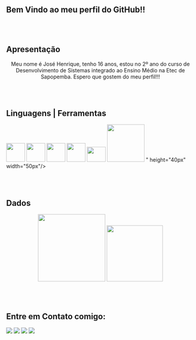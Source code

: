 ## Bem Vindo ao meu perfil do GitHub!!

<br><br>
## Apresentação

<center><p>Meu nome é José Henrique, tenho 16 anos, estou no 2º ano do curso de Desenvolvimento de Sistemas integrado ao Ensino Médio na Etec de Sapopemba. Espero que gostem do meu perfil!!!</p></center>

<br><br>
## Linguagens | Ferramentas

<div>
  <img src="https://cdn.jsdelivr.net/gh/devicons/devicon/icons/html5/html5-plain-wordmark.svg" height="50px" width="50px"/>
  <img src="https://cdn.jsdelivr.net/gh/devicons/devicon/icons/css3/css3-plain-wordmark.svg" height="50px" width="50px"/>
  <img src="https://cdn.jsdelivr.net/gh/devicons/devicon/icons/javascript/javascript-original.svg" height="50px" width="50px"/>
  <img src="https://www.php.net//images/logos/new-php-logo.svg" height="50px" width="50px"/>
  <img src="https://upload.wikimedia.org/wikipedia/commons/b/b2/Bootstrap_logo.svg" height="40px" width="50px"/>
  <img src="<svg xmlns="http://www.w3.org/2000/svg" x="0px" y="0px" width="100" height="100" viewBox="0,0,256,256"
style="fill:#FFFFFF;">
<g fill="#ffffff" fill-rule="nonzero" stroke="none" stroke-width="1" stroke-linecap="butt" stroke-linejoin="miter" stroke-miterlimit="10" stroke-dasharray="" stroke-dashoffset="0" font-family="none" font-weight="none" font-size="none" text-anchor="none" style="mix-blend-mode: normal"><g transform="scale(5.12,5.12)"><path d="M25,2c-12.68866,0 -23,10.31134 -23,23c0,12.68867 10.31134,23 23,23c12.68867,0 23,-10.31133 23,-23c0,-12.68866 -10.31133,-23 -23,-23zM25,4c11.60734,0 21,9.39266 21,21c0,0.07137 -0.00515,0.14169 -0.00586,0.21289c-0.63961,-0.05904 -1.37863,-0.11511 -2.31836,-0.14844c-1.32872,-0.04712 -3.00352,-0.03347 -4.90234,0.06055c0.07041,-0.49035 0.11977,-0.98762 0.12109,-1.49805c0.09683,-1.87262 -0.53201,-3.62449 -1.55469,-5.17187c0.24707,-0.85373 0.5369,-1.93986 0.60938,-3.17187c0.0826,-1.40428 -0.03862,-2.96144 -1.16602,-4.01367l-0.28906,-0.26953h-0.39453c-2.68307,0 -4.51959,1.12321 -5.64258,2.01367c-1.6215,-0.62765 -3.44481,-1.01367 -5.45703,-1.01367c-2.02363,0 -3.86447,0.39142 -5.55273,1.01758c-1.12235,-0.89089 -2.96048,-2.01758 -5.64648,-2.01758h-0.39258l-0.28906,0.26758c-1.09819,1.01974 -1.19936,2.53418 -1.13086,3.93164c0.06041,1.23229 0.33345,2.35292 0.57617,3.24805c-1.03996,1.57759 -1.66406,3.37475 -1.66406,5.15234c0,0.51163 0.04758,1.01046 0.11719,1.50195c-1.80576,-0.08375 -3.41548,-0.09989 -4.69336,-0.05469c-0.9397,0.03324 -1.67878,0.08884 -2.31836,0.14844c-0.0006,-0.06534 -0.00586,-0.12983 -0.00586,-0.19531c0,-11.60733 9.39266,-21 21,-21zM14.39648,13.13086c2.01758,0.19118 3.53551,1.09211 4.23828,1.7168l0.46875,0.41406l0.57813,-0.23633c1.58145,-0.65119 3.34534,-1.02539 5.31836,-1.02539c1.97302,0 3.73739,0.37608 5.19922,1.01563l0.58594,0.25781l0.47852,-0.42578c0.70301,-0.6249 2.22351,-1.5261 4.24219,-1.7168c0.2684,0.44498 0.50163,1.07781 0.44531,2.03516c-0.0674,1.14572 -0.37387,2.39364 -0.60547,3.13477l-0.15039,0.48242l0.29883,0.4082c0.98947,1.34928 1.49398,2.80953 1.4082,4.35352l-0.00195,0.02734v0.02734c0,2.49545 -0.89861,4.49273 -2.8125,5.97266c-1.91384,1.47993 -4.93523,2.42773 -9.1875,2.42773c-4.25227,0 -7.27556,-0.94781 -9.18945,-2.42773c-1.91389,-1.47993 -2.81055,-3.4772 -2.81055,-5.97266c0,-1.46471 0.52892,-3.07601 1.50586,-4.4082l0.29297,-0.39844l-0.14062,-0.47461c-0.23173,-0.78787 -0.51577,-2.06426 -0.57227,-3.2168c-0.04699,-0.95862 0.17989,-1.56453 0.41016,-1.9707zM8.88477,26.02148c0.70669,0.00903 1.51669,0.04717 2.32813,0.08789c0.07753,0.3118 0.16593,0.61852 0.27344,0.91797c-3.30736,0.06975 -5.7816,0.40233 -7.30664,0.6875c-0.06448,-0.50035 -0.11584,-1.00482 -0.14453,-1.51562c1.12705,-0.10696 2.71584,-0.20499 4.84961,-0.17773zM41.11523,26.03711c2.13229,-0.02708 3.72049,0.07105 4.84766,0.17773c-0.02866,0.50348 -0.07914,1.00082 -0.14258,1.49414c-1.57954,-0.28977 -4.12064,-0.6223 -7.51367,-0.67578c0.1053,-0.29353 0.19299,-0.59498 0.26953,-0.90039c0.89512,-0.04798 1.76839,-0.08592 2.53906,-0.0957zM11.91211,28.01953c0.59674,1.1958 1.44941,2.26349 2.57617,3.13477c1.54054,1.19123 3.54334,2.02354 5.98828,2.46875c-0.31986,0.32865 -0.61078,0.68955 -0.86914,1.07031l-0.06055,-0.05273c0.0055,-0.0063 -0.49713,0.24525 -1.24805,0.3125c-0.75092,0.06725 -1.67721,0.04688 -2.49805,0.04688c-1.225,0 -1.76457,-0.57879 -2.62695,-1.63281c-0.47755,-0.64363 -1.05973,-1.16486 -1.625,-1.56055c-0.57881,-0.40517 -1.07257,-0.69113 -1.68359,-0.79297l-0.08203,-0.01367h-0.08398c-0.46667,0 -0.91824,0.03379 -1.33984,0.51563c-0.2108,0.24092 -0.3561,0.68694 -0.26172,1.06445c0.09438,0.37752 0.3332,0.6095 0.54688,0.75195c1.36672,0.91115 1.60826,2.71448 2.46484,4.31836c0.79992,1.59392 2.52629,2.34961 4.29102,2.34961h2.59961v4.80273c-7.03219,-2.4822 -12.33532,-8.59812 -13.66797,-16.09961c1.5309,-0.28835 4.09451,-0.63502 7.58008,-0.68359zM37.88281,28.02734c3.56273,0.0305 6.19824,0.37672 7.78711,0.66992c-1.33087,7.50424 -6.63585,13.6226 -13.66992,16.10547v-5.20312c0,-1.58457 -0.52036,-3.3319 -1.42578,-4.78906c-0.2749,-0.44241 -0.59827,-0.86081 -0.95898,-1.23633c2.31522,-0.45738 4.21713,-1.2754 5.69727,-2.41992c1.12432,-0.86939 1.97509,-1.93387 2.57031,-3.12695zM23.69922,34.09961h2.80078c0.81282,0 1.68042,0.64779 2.375,1.76563c0.69458,1.11783 1.125,2.61894 1.125,3.73438v5.79883c-1.60259,0.3908 -3.27621,0.60156 -5,0.60156c-1.72379,0 -3.39741,-0.21077 -5,-0.60156v-5.79883c0,-1.09074 0.46783,-2.5883 1.20898,-3.71094c0.74116,-1.12264 1.67741,-1.78906 2.49023,-1.78906zM12.30859,35.28125c0.86577,0.89801 1.91393,1.71875 3.49219,1.71875c0.77917,0 1.7517,0.02807 2.67578,-0.05469c0.00329,-0.00029 0.00648,-0.00166 0.00977,-0.00195c-0.12175,0.35 -0.21258,0.70217 -0.28906,1.05664h-2.79687c-1.23333,0 -2.10462,-0.44557 -2.50586,-1.24805l-0.00781,-0.01367l-0.00586,-0.01172c-0.1644,-0.30537 -0.38021,-0.91597 -0.57226,-1.44531z"></path></g></g>
</svg>" height="40px" width="50px"/>
</div>
  
<br><br>
## Dados
<div align="center">
  <img height="180em" src="https://github-readme-stats.vercel.app/api?username=henriquelimajhla&show_icons=true&theme=dark&include_all_commits=true&count_private=true"/>
  <img height="150em" src="https://github-readme-stats.vercel.app/api/top-langs/?username=henriquelimajhla&layout=compact&langs_count=7&theme=dark"/>  
</div>
  
<br><br>
## Entre em Contato comigo:

<div>
  <a href="https://instagram.com/rick.lima._?igshid=ZGUzMzM3NWJiOQ=="><img src="https://img.shields.io/badge/Instagram-E4405F?style=for-the-badge&logo=instagram&logoColor=white"></a>
  <a href="mailto:josehenriquefnbr@gmail.com"><img src="https://img.shields.io/badge/Gmail-D14836?style=for-the-badge&logo=gmail&logoColor=white"></a>
  <a href="https://www.linkedin.com/in/jos%C3%A9-henrique-23a431254/" target="_blank"><img src="https://img.shields.io/badge/LinkedIn-0077B5?style=for-the-badge&logo=linkedin&logoColor=white"></a>
  <a href="https://twitter.com/HenriqueLimaZL" target="_blank"><img src="https://img.shields.io/badge/Twitter-1DA1F2?style=for-the-badge&logo=twitter&logoColor=white"></a>
</div>
